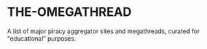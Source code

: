 # THE-OMEGATHREAD
A list of major piracy aggregator sites and megathreads, curated for "educational" purposes.
